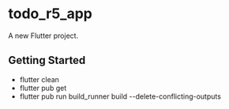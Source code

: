 # todo_r5_app

A new Flutter project.

## Getting Started

- flutter clean
- flutter pub get
- flutter pub run build_runner build --delete-conflicting-outputs
